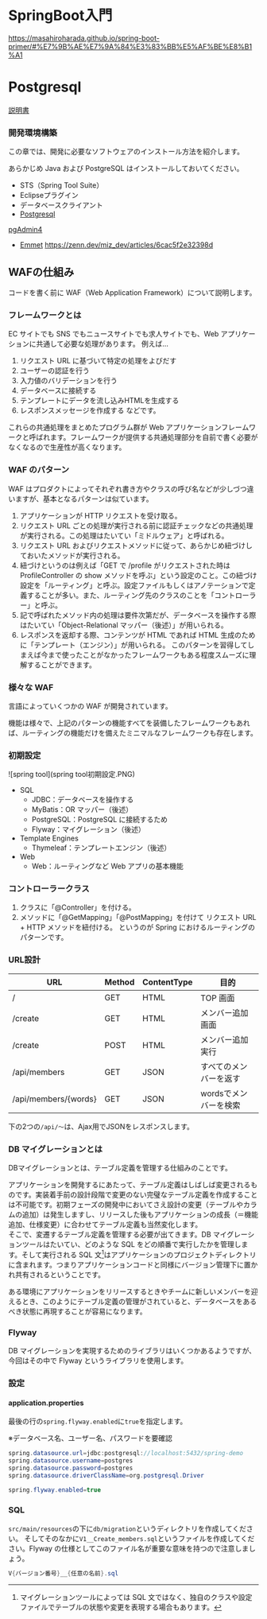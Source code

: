 # SpringBoot入門
https://masahiroharada.github.io/spring-boot-primer/#%E7%9B%AE%E7%9A%84%E3%83%BB%E5%AF%BE%E8%B1%A1

# Postgresql
[説明書](https://www.postgresql.jp/document/13/html/index.html)

### 開発環境構築
この章では、開発に必要なソフトウェアのインストール方法を紹介します。

あらかじめ Java および PostgreSQL はインストールしておいてください。
- STS（Spring Tool Suite）
- Eclipseプラグイン
- データベースクライアント
- [Postgresql](https://www.enterprisedb.com/downloads/postgres-postgresql-downloads)

[pgAdmin4](https://works.forward-soft.co.jp/blog/detail/10118)

- [Emmet](https://design.nagomi-reha.com/emmet/)
https://zenn.dev/miz_dev/articles/6cac5f2e32398d

## WAFの仕組み
コードを書く前に WAF（Web Application Framework）について説明します。  

### フレームワークとは
EC サイトでも SNS でもニュースサイトでも求人サイトでも、Web アプリケーションに共通して必要な処理があります。
例えば…  
1. リクエスト URL に基づいて特定の処理をよびだす
2. ユーザーの認証を行う
3. 入力値のバリデーションを行う
4. データベースに接続する
5. テンプレートにデータを流し込みHTMLを生成する
6. レスポンスメッセージを作成する
などです。

これらの共通処理をまとめたプログラム群が Web アプリケーションフレームワークと呼ばれます。フレームワークが提供する共通処理部分を自前で書く必要がなくなるので生産性が高くなります。  

### WAF のパターン
WAF はプロダクトによってそれぞれ書き方やクラスの呼び名などが少しづつ違いますが、基本となるパターンは似ています。

1. アプリケーションが HTTP リクエストを受け取る。
2. リクエスト URL ごとの処理が実行される前に認証チェックなどの共通処理が実行される。この処理はたいてい「ミドルウェア」と呼ばれる。
3. リクエスト URL およびリクエストメソッドに従って、あらかじめ紐づけしておいたメソッドが実行される。
  1. 紐づけというのは例えば「GET で /profile がリクエストされた時は ProfileController の show メソッドを呼ぶ」という設定のこと。この紐づけ設定を「ルーティング」と呼ぶ。設定ファイルもしくはアノテーションで定義することが多い。また、ルーティング先のクラスのことを「コントローラー」と呼ぶ。
  2. 記で呼ばれたメソッド内の処理は要件次第だが、データベースを操作する際はたいてい「Object-Relational マッパー（後述）」が用いられる。
4. レスポンスを返却する際、コンテンツが HTML であれば HTML 生成のために「テンプレート（エンジン）」が用いられる。
このパターンを習得してしまえば今まで使ったことがなかったフレームワークもある程度スムーズに理解することができます。
  
### 様々な WAF
言語によっていくつかの WAF が開発されています。

機能は様々で、上記のパターンの機能すべてを装備したフレームワークもあれば、ルーティングの機能だけを備えたミニマルなフレームワークも存在します。

### 初期設定
![spring tool](spring tool初期設定.PNG)

- SQL
  - JDBC：データベースを操作する
  - MyBatis：OR マッパー（後述）
  - PostgreSQL：PostgreSQL に接続するため
  - Flyway：マイグレーション（後述）
- Template Engines
  - Thymeleaf：テンプレートエンジン（後述）
- Web
  - Web：ルーティングなど Web アプリの基本機能

### コントローラークラス
1. クラスに「@Controller」を付ける。
2. メソッドに「@GetMapping」「@PostMapping」を付けて リクエスト URL + HTTP メソッドを紐付ける。
というのが Spring におけるルーティングのパターンです。


### URL設計
|URL	|Method	|ContentType	|目的|
|---  |---    |---          |---|
|/	                  |GET	|HTML	|TOP 画面               |
|/create	            |GET	|HTML	|メンバー追加 画面      |
|/create	            |POST	|HTML	|メンバー追加 実行      |
|/api/members	        |GET	|JSON	|すべてのメンバーを返す  |
|/api/members/{words}	|GET	|JSON	|wordsでメンバーを検索  |

下の2つの`/api/〜`は、Ajax用でJSONをレスポンスします。

### DB マイグレーションとは
DBマイグレーションとは、テーブル定義を管理する仕組みのことです。  

アプリケーションを開発するにあたって、テーブル定義はしばしば変更されるものです。実装着手前の設計段階で変更のない完璧なテーブル定義を作成することは不可能です。初期フェーズの開発中においてさえ設計の変更（テーブルやカラムの追加）は発生しますし、リリースした後もアプリケーションの成長（＝機能追加、仕様変更）に合わせてテーブル定義も当然変化します。  
そこで、変遷するテーブル定義を管理する必要が出てきます。DB マイグレーションツールはたいてい、どのような SQL をどの順番で実行したかを管理します。そして実行される SQL 文[^1]はアプリケーションのプロジェクトディレクトリに含まれます。つまりアプリケーションコードと同様にバージョン管理下に置かれ共有されるということです。  
  
ある環境にアプリケーションをリリースするときやチームに新しいメンバーを迎えるとき、このようにテーブル定義の管理がされていると、データベースをあるべき状態に再現することが容易になります。  
[^1]: マイグレーションツールによっては SQL 文ではなく、独自のクラスや設定ファイルでテーブルの状態や変更を表現する場合もあります。  

### Flyway
DB マイグレーションを実現するためのライブラリはいくつかあるようですが、今回はその中で Flyway というライブラリを使用します。

### 設定
#### application.properties
最後の行の`spring.flyway.enabled`に`true`を指定します。

※データベース名、ユーザー名、パスワードを要確認
```java
spring.datasource.url=jdbc:postgresql://localhost:5432/spring-demo
spring.datasource.username=postgres
spring.datasource.password=postgres
spring.datasource.driverClassName=org.postgresql.Driver

spring.flyway.enabled=true
```

### SQL
`src/main/resources`の下に`db/migration`というディレクトリを作成してください。
そしてそのなかに`V1__Create_members.sql`というファイルを作成してください。Flyway の仕様としてこのファイル名が重要な意味を持つので注意しましょう。

```java
V{バージョン番号}__{任意の名前}.sql
```

